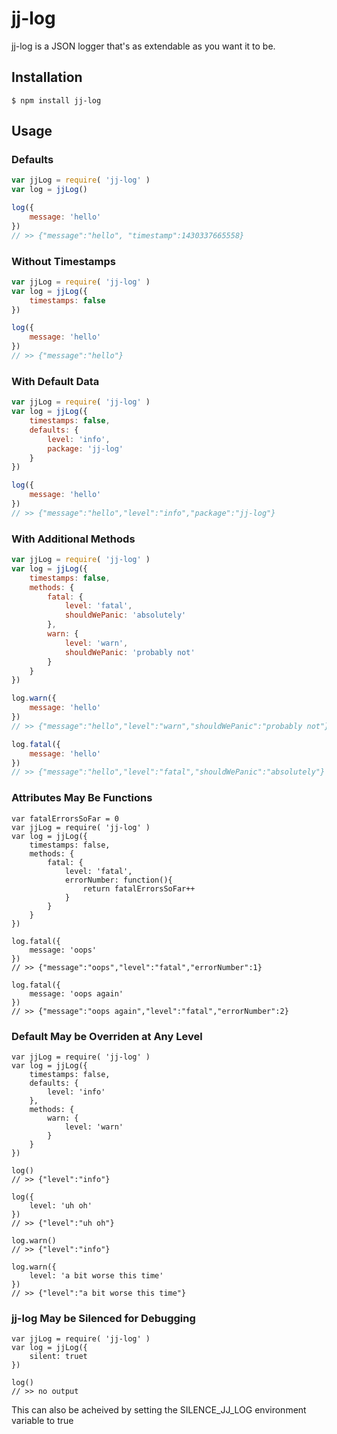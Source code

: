# jj-log

jj-log is a JSON logger that's as extendable as you want it to be.

## Installation
```
$ npm install jj-log
```

## Usage

### Defaults
```js
var jjLog = require( 'jj-log' )
var log = jjLog()

log({
    message: 'hello'
})
// >> {"message":"hello", "timestamp":1430337665558}
```

### Without Timestamps
```js
var jjLog = require( 'jj-log' )
var log = jjLog({
    timestamps: false
})

log({
    message: 'hello'
})
// >> {"message":"hello"}
```

### With Default Data
```js
var jjLog = require( 'jj-log' )
var log = jjLog({
    timestamps: false,
    defaults: {
        level: 'info',
        package: 'jj-log'
    }
})

log({
    message: 'hello'
})
// >> {"message":"hello","level":"info","package":"jj-log"}
```

### With Additional Methods
```js
var jjLog = require( 'jj-log' )
var log = jjLog({
    timestamps: false,
    methods: {
        fatal: {
            level: 'fatal',
            shouldWePanic: 'absolutely'
        },
        warn: {
            level: 'warn',
            shouldWePanic: 'probably not'
        }
    }
})

log.warn({
    message: 'hello'
})
// >> {"message":"hello","level":"warn","shouldWePanic":"probably not"}

log.fatal({
    message: 'hello'
})
// >> {"message":"hello","level":"fatal","shouldWePanic":"absolutely"}
```

### Attributes May Be Functions

```
var fatalErrorsSoFar = 0
var jjLog = require( 'jj-log' )
var log = jjLog({
    timestamps: false,
    methods: {
        fatal: {
            level: 'fatal',
            errorNumber: function(){
                return fatalErrorsSoFar++
            }
        }
    }
})

log.fatal({
    message: 'oops'
})
// >> {"message":"oops","level":"fatal","errorNumber":1}

log.fatal({
    message: 'oops again'
})
// >> {"message":"oops again","level":"fatal","errorNumber":2}
```

### Default May be Overriden at Any Level
```
var jjLog = require( 'jj-log' )
var log = jjLog({
    timestamps: false,
    defaults: {
        level: 'info'
    },
    methods: {
        warn: {
            level: 'warn'
        }
    }
})

log()
// >> {"level":"info"}

log({
    level: 'uh oh'
})
// >> {"level":"uh oh"}

log.warn()
// >> {"level":"info"}

log.warn({
    level: 'a bit worse this time'
})
// >> {"level":"a bit worse this time"}
```

### jj-log May be Silenced for Debugging
```
var jjLog = require( 'jj-log' )
var log = jjLog({
    silent: truet
})

log()
// >> no output
```

This can also be acheived by setting the SILENCE_JJ_LOG
environment variable to true
